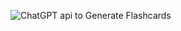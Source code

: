 

![ChatGPT api to Generate Flashcards](_sites/assets/images/quizzo-2024-08-15/chatgpt-api-to-flashcard.png)
